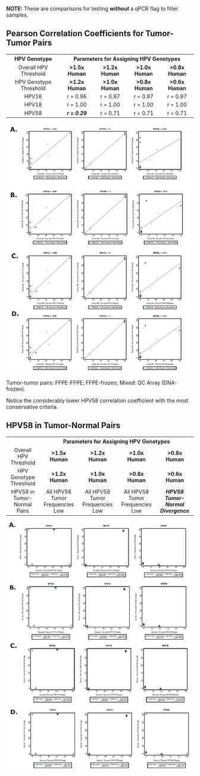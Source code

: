 **NOTE:** These are comparisons for testing ***without*** a qPCR flag to filter samples.

Pearson Correlation Coefficients for Tumor-Tumor Pairs
-----------------

<table>
  <tbody>
    <tr>
	<th align="center">HPV Genotype</th>
	<th align="center" colspan="4">Parameters for Assigning HPV Genotypes</th>
    </tr>
    <tr>
	<td align="center">Overall HPV Threshold</td>
	<td align="center"><b>&gt1.5x Human</b></td>
	<td align="center"><b>&gt1.2x Human</b></td>
	<td align="center"><b>&gt1.0x Human</b></td>
	<td align="center"><b>&gt0.8x Human</b></td>
    </tr>
    <tr>
	<td align="center">HPV Genotype Threshold</td>
  	<td align="center"><b>&gt1.2x Human</b></td>
	<td align="center"><b>&gt1.0x Human</b></td>
	<td align="center"><b>&gt0.8x Human</b></td>
	<td align="center"><b>&gt0.6x Human</b></td>
    </tr>
    <tr>
	<td align="center">HPV16</td>
  	<td align="center">r = 0.96</td>
	<td align="center">r = 0.97</td>
	<td align="center">r = 0.97</td>
	<td align="center">r = 0.97</td>
    </tr>
    <tr>
	<td align="center">HPV18</td>
  	<td align="center">r = 1.00</td>
	<td align="center">r = 1.00</td>
	<td align="center">r = 1.00</td>
	<td align="center">r = 1.00</td>
    </tr>
    <tr>
	<td align="center">HPV58</td>
	    <td align="center"><b><i>r = 0.29</i></b></td>
	<td align="center">r = 0.71</td>
	<td align="center">r = 0.71</td>
	<td align="center">r = 0.71</td>
    </tr>
</tbody>
</table>

![Tumor-Tumor Correlations](Tumor-Tumor_Correlations.png "Tumor-Tumor Correlations")

Tumor-tumor pairs: FFPE-FFPE; FFPE-frozen; Mixed: QC Array (DNA-frozen).

Notice the considerably lower HPV58 correlation coefficient with the most conservative criteria.

HPV58 in Tumor-Normal Pairs
-----------------

<table>
  <tbody>
    <tr>
	<th align="center"></th>
	<th align="center" colspan="4">Parameters for Assigning HPV Genotypes</th>
    </tr>
    <tr>
	<td align="center">Overall HPV Threshold</td>
	<td align="center"><b>&gt1.5x Human</b></td>
	<td align="center"><b>&gt1.2x Human</b></td>
	<td align="center"><b>&gt1.0x Human</b></td>
	<td align="center"><b>&gt0.8x Human</b></td>
    </tr>
    <tr>
	<td align="center">HPV Genotype Threshold</td>
  	<td align="center"><b>&gt1.2x Human</b></td>
	<td align="center"><b>&gt1.0x Human</b></td>
	<td align="center"><b>&gt0.8x Human</b></td>
	<td align="center"><b>&gt0.6x Human</b></td>
    </tr>
    <tr>
	<td align="center">HPV58 in Tumor-Normal Pairs</td>
  	<td align="center">All HPV58 Tumor Frequencies Low</td>
	<td align="center">All HPV58 Tumor Frequencies Low</td>
	<td align="center">All HPV58 Tumor Frequencies Low</td>
	<td align="center"><b><i>HPV58 Tumor-Normal Divergence</i></b></td>
    </tr>
</tbody>
</table>

![Tumor-Normal Correlations](Tumor-Normal_Correlations.png "Tumor-Normal Correlations")
